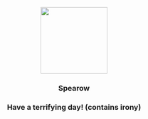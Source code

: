 <p align="center">
    <img src="https://raw.githubusercontent.com/PokeAPI/sprites/master/sprites/pokemon/21.png" width="150" height="150">
</p>
<h3 align="center"> <b>Spearow</b></h3>
<h3 align="center">Have a terrifying day! (contains irony)</h3>
